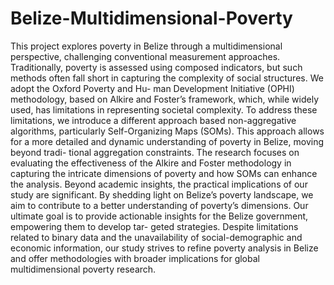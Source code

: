 # Belize-Multidimensional-Poverty

This project explores poverty in Belize through a multidimensional perspective, challenging conventional measurement approaches. Traditionally, poverty is assessed using composed indicators, but such methods often fall short in capturing the complexity of social structures. We adopt the Oxford Poverty and Hu- man Development Initiative (OPHI) methodology, based on Alkire and Foster’s framework, which, while widely used, has limitations in representing societal complexity. To address these limitations, we introduce a different approach based non-aggregative algorithms, particularly Self-Organizing Maps (SOMs). This approach allows for a more detailed and dynamic understanding of poverty in Belize, moving beyond tradi- tional aggregation constraints. The research focuses on evaluating the effectiveness of the Alkire and Foster methodology in capturing the intricate dimensions of poverty and how SOMs can enhance the analysis. Beyond academic insights, the practical implications of our study are significant. By shedding light on Belize’s poverty landscape, we aim to contribute to a better understanding of poverty’s dimensions. Our ultimate goal is to provide actionable insights for the Belize government, empowering them to develop tar- geted strategies. Despite limitations related to binary data and the unavailability of social-demographic and economic information, our study strives to refine poverty analysis in Belize and offer methodologies with broader implications for global multidimensional poverty research.